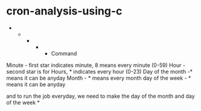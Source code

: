 # cron-analysis-using-c

* * * * * Command

Minute - first star indicates minute, 8 means every minute (0-59)
Hour - second star is for Hours, * indicates every hour (0-23)
Day of the month -* means it can be anyday
Month - * means every month
day of the week - * means it can be anyday

and to run the job everyday, we need to make the day of the month and day of the week *



